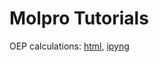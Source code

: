 # Molpro Tutorials

OEP calculations: [html](https://htmlpreview.github.io/?https://github.com/EgorTrushin/Molpro_Tutorials/blob/main/Tutorial_OEP.html), [ipyng](https://github.com/EgorTrushin/Molpro_Tutorials/blob/main/Tutorial_OEP.ipynb)
